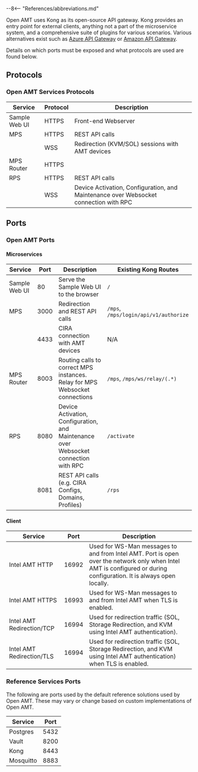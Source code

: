 --8<-- "References/abbreviations.md"

Open AMT uses Kong as its open-source API gateway. Kong provides an entry point for external clients, anything not a part of the microservice system, and a comprehensive suite of plugins for various scenarios. Various alternatives exist such as [Azure API Gateway](https://learn.microsoft.com/en-us/azure/architecture/microservices/design/gateway) or [Amazon API Gateway](https://aws.amazon.com/api-gateway/).

Details on which ports must be exposed and what protocols are used are found below.

## Protocols

### Open AMT Services Protocols

| Service         | Protocol  | Description                                                                          |
| --------------- | --------- | ------------------------------------------------------------------------------------ |
| Sample Web UI   | HTTPS     | Front-end Webserver                                                                  |
| MPS             | HTTPS     | REST API calls                                                                       |
|                 | WSS       | Redirection (KVM/SOL) sessions with AMT devices                                      |
| MPS Router      | HTTPS     |                                                                                      |
| RPS             | HTTPS     | REST API calls                                                                       |
|                 | WSS       | Device Activation, Configuration, and Maintenance over Websocket connection with RPC |

## Ports

### Open AMT Ports

#### Microservices

| Service         | Port  | Description                                                                            | Existing Kong Routes                    | 
| --------------- | ----- | -------------------------------------------------------------------------------------- | --------------------------------------- |
| Sample Web UI   | 80    | Serve the Sample Web UI to the browser                                                 | `/`                                     |
| MPS             | 3000  | Redirection and REST API calls                                                         | `/mps`, `/mps/login/api/v1/authorize`   |
|                 | 4433  | CIRA connection with AMT devices                                                       | N/A                                     |
| MPS Router      | 8003  | Routing calls to correct MPS instances. Relay for MPS Websocket connections            | `/mps`, `/mps/ws/relay/(.*)`            |
| RPS             | 8080  | Device Activation, Configuration, and Maintenance over Websocket connection with RPC   | `/activate`                             |
|                 | 8081  | REST API calls (e.g. CIRA Configs, Domains, Profiles)                                  | `/rps`                                  |

#### Client

| Service                    | Port   | Description                                                                                                           | 
| -------------------------- | ------ | --------------------------------------------------------------------------------------------------------------------- |
| Intel AMT HTTP             | 16992  | Used for WS-Man messages to and from Intel AMT. Port is open over the network only when Intel AMT is configured or during configuration. It is always open locally.                                               |
| Intel AMT HTTPS            | 16993  | Used for WS-Man messages to and from Intel AMT when TLS is enabled.                                                   |
| Intel AMT Redirection/TCP  | 16994  | Used for redirection traffic (SOL, Storage Redirection, and KVM using Intel AMT authentication).                      |
| Intel AMT Redirection/TLS  | 16994  | Used for redirection traffic (SOL, Storage Redirection, and KVM using Intel AMT authentication) when TLS is enabled.  |

### Reference Services Ports

The following are ports used by the default reference solutions used by Open AMT. These may vary or change based on custom implementations of Open AMT.

| Service         | Port  | 
| --------------- | ----- |
| Postgres        | 5432  |
| Vault           | 8200  |
| Kong            | 8443  |
| Mosquitto       | 8883  |

